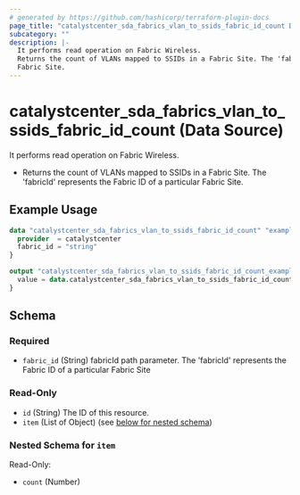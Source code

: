 ```yaml
---
# generated by https://github.com/hashicorp/terraform-plugin-docs
page_title: "catalystcenter_sda_fabrics_vlan_to_ssids_fabric_id_count Data Source - terraform-provider-catalystcenter"
subcategory: ""
description: |-
  It performs read operation on Fabric Wireless.
  Returns the count of VLANs mapped to SSIDs in a Fabric Site. The 'fabricId' represents the Fabric ID of a particular
  Fabric Site.
---
```


# catalystcenter_sda_fabrics_vlan_to_ssids_fabric_id_count (Data Source)

It performs read operation on Fabric Wireless.

- Returns the count of VLANs mapped to SSIDs in a Fabric Site. The 'fabricId' represents the Fabric ID of a particular
Fabric Site.

## Example Usage

```terraform
data "catalystcenter_sda_fabrics_vlan_to_ssids_fabric_id_count" "example" {
  provider  = catalystcenter
  fabric_id = "string"
}

output "catalystcenter_sda_fabrics_vlan_to_ssids_fabric_id_count_example" {
  value = data.catalystcenter_sda_fabrics_vlan_to_ssids_fabric_id_count.example.item
}
```

<!-- schema generated by tfplugindocs -->
## Schema

### Required

- `fabric_id` (String) fabricId path parameter. The 'fabricId' represents the Fabric ID of a particular Fabric Site

### Read-Only

- `id` (String) The ID of this resource.
- `item` (List of Object) (see [below for nested schema](#nestedatt--item))

<a id="nestedatt--item"></a>
### Nested Schema for `item`

Read-Only:

- `count` (Number)
